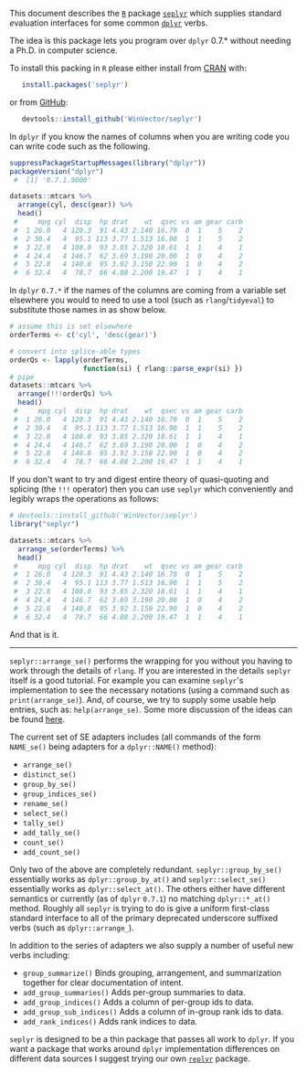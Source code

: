 <!-- README.md is generated from README.Rmd. Please edit that file -->
This document describes the [`R`](https://www.r-project.org) package [`seplyr`](https://github.com/WinVector/seplyr) which supplies *s*tandard *e*valuation interfaces for some common [`dplyr`](https://CRAN.R-project.org/package=dplyr) verbs.

The idea is this package lets you program over `dplyr` 0.7.\* without needing a Ph.D. in computer science.

To install this packing in `R` please either install from [CRAN](https://CRAN.R-project.org/package=seplyr) with:

``` r
   install.packages('seplyr')
```

or from [GitHub](https://github.com/WinVector/seplyr):

``` r
   devtools::install_github('WinVector/seplyr')
```

In `dplyr` if you know the names of columns when you are writing code you can write code such as the following.

``` r
suppressPackageStartupMessages(library("dplyr"))
packageVersion("dplyr")
 #  [1] '0.7.1.9000'

datasets::mtcars %>% 
  arrange(cyl, desc(gear)) %>% 
  head()
 #     mpg cyl  disp  hp drat    wt  qsec vs am gear carb
 #  1 26.0   4 120.3  91 4.43 2.140 16.70  0  1    5    2
 #  2 30.4   4  95.1 113 3.77 1.513 16.90  1  1    5    2
 #  3 22.8   4 108.0  93 3.85 2.320 18.61  1  1    4    1
 #  4 24.4   4 146.7  62 3.69 3.190 20.00  1  0    4    2
 #  5 22.8   4 140.8  95 3.92 3.150 22.90  1  0    4    2
 #  6 32.4   4  78.7  66 4.08 2.200 19.47  1  1    4    1
```

In `dplyr` `0.7.*` if the names of the columns are coming from a variable set elsewhere you would to need to use a tool (such as `rlang`/`tidyeval`) to substitute those names in as show below.

``` r
# assume this is set elsewhere
orderTerms <- c('cyl', 'desc(gear)')

# convert into splice-able types
orderQs <- lapply(orderTerms,
                  function(si) { rlang::parse_expr(si) })
# pipe
datasets::mtcars %>% 
  arrange(!!!orderQs) %>% 
  head()
 #     mpg cyl  disp  hp drat    wt  qsec vs am gear carb
 #  1 26.0   4 120.3  91 4.43 2.140 16.70  0  1    5    2
 #  2 30.4   4  95.1 113 3.77 1.513 16.90  1  1    5    2
 #  3 22.8   4 108.0  93 3.85 2.320 18.61  1  1    4    1
 #  4 24.4   4 146.7  62 3.69 3.190 20.00  1  0    4    2
 #  5 22.8   4 140.8  95 3.92 3.150 22.90  1  0    4    2
 #  6 32.4   4  78.7  66 4.08 2.200 19.47  1  1    4    1
```

If you don't want to try and digest entire theory of quasi-quoting and splicing (the `!!!` operator) then you can use `seplyr` which conveniently and legibly wraps the operations as follows:

``` r
# devtools::install_github('WinVector/seplyr')
library("seplyr")

datasets::mtcars %>% 
  arrange_se(orderTerms) %>% 
  head()
 #     mpg cyl  disp  hp drat    wt  qsec vs am gear carb
 #  1 26.0   4 120.3  91 4.43 2.140 16.70  0  1    5    2
 #  2 30.4   4  95.1 113 3.77 1.513 16.90  1  1    5    2
 #  3 22.8   4 108.0  93 3.85 2.320 18.61  1  1    4    1
 #  4 24.4   4 146.7  62 3.69 3.190 20.00  1  0    4    2
 #  5 22.8   4 140.8  95 3.92 3.150 22.90  1  0    4    2
 #  6 32.4   4  78.7  66 4.08 2.200 19.47  1  1    4    1
```

And that is it.

------------------------------------------------------------------------

`seplyr::arrange_se()` performs the wrapping for you without you having to work through the details of `rlang`. If you are interested in the details `seplyr` itself is a good tutorial. For example you can examine `seplyr`'s implementation to see the necessary notations (using a command such as `print(arrange_se)`). And, of course, we try to supply some usable help entries, such as: `help(arrange_se)`. Some more discussion of the ideas can be found [here](http://www.win-vector.com/blog/2017/07/dplyr-0-7-made-simpler/).

The current set of SE adapters includes (all commands of the form `NAME_se()` being adapters for a `dplyr::NAME()` method):

-   `arrange_se()`
-   `distinct_se()`
-   `group_by_se()`
-   `group_indices_se()`
-   `rename_se()`
-   `select_se()`
-   `tally_se()`
-   `add_tally_se()`
-   `count_se()`
-   `add_count_se()`

Only two of the above are completely redundant. `seplyr::group_by_se()` essentially works as `dplyr::group_by_at()` and `seplyr::select_se()` essentially works as `dplyr::select_at()`. The others either have different semantics or currently (as of `dplyr` `0.7.1`) no matching `dplyr::*_at()` method. Roughly all `seplyr` is trying to do is give a uniform first-class standard interface to all of the primary deprecated underscore suffixed verbs (such as `dplyr::arrange_`).

In addition to the series of adapters we also supply a number of useful new verbs including:

-   `group_summarize()` Binds grouping, arrangement, and summarization together for clear documentation of intent.
-   `add_group_summaries()` Adds per-group summaries to data.
-   `add_group_indices()` Adds a column of per-group ids to data.
-   `add_group_sub_indices()` Adds a column of in-group rank ids to data.
-   `add_rank_indices()` Adds rank indices to data.

`seplyr` is designed to be a thin package that passes all work to `dplyr`. If you want a package that works around `dplyr` implementation differences on different data sources I suggest trying our own [`replyr`](https://CRAN.R-project.org/package=replyr) package.

